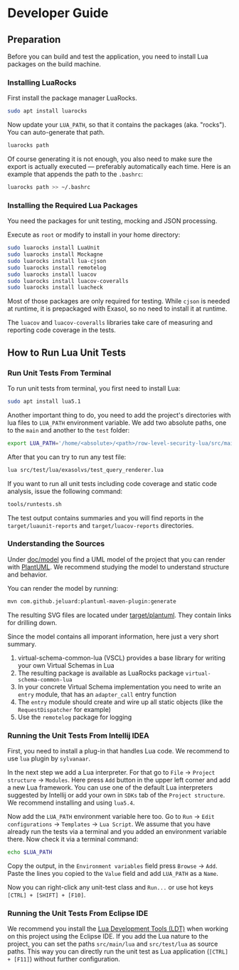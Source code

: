 # Developer Guide

## Preparation

Before you can build and test the application, you need to install Lua packages on the build machine.

### Installing LuaRocks

First install the package manager LuaRocks.

```bash
sudo apt install luarocks
```

Now update your `LUA_PATH`, so that it contains the packages (aka. "rocks"). You can auto-generate that path.

```bash
luarocks path
```

Of course generating it is not enough, you also need to make sure the export is actually executed &mdash; preferably automatically each time. Here is an example that appends the path to the `.bashrc`:

```bash
luarocks path >> ~/.bashrc
```

### Installing the Required Lua Packages

You need the packages for unit testing, mocking and JSON processing.

Execute as `root` or modify to install in your home directory:

```bash
sudo luarocks install LuaUnit
sudo luarocks install Mockagne
sudo luarocks install lua-cjson
sudo luarocks install remotelog
sudo luarocks install luacov
sudo luarocks install luacov-coveralls
sudo luarocks install luacheck
```

Most of those packages are only required for testing. While `cjson` is needed at runtime, it is prepackaged with Exasol, so no need to install it at runtime.

The `luacov` and `luacov-coveralls` libraries take care of measuring and reporting code coverage in the tests.

## How to Run Lua Unit Tests

### Run Unit Tests From Terminal

To run unit tests from terminal, you first need to install Lua:

```bash
sudo apt install lua5.1
```

Another important thing to do, you need to add the project's directories with lua files to `LUA_PATH` environment variable.
We add two absolute paths, one to the `main` and another to the `test` folder: 

```bash
export LUA_PATH='/home/<absolute>/<path>/row-level-security-lua/src/main/lua/?.lua;/home/<absolute>/<path>/row-level-security-lua/src/test/lua/?.lua;'"$LUA_PATH"
```

After that you can try to run any test file:

```bash
lua src/test/lua/exasolvs/test_query_renderer.lua 
```

If you want to run all unit tests including code coverage and static code analysis, issue the following command:

```bash
tools/runtests.sh
```

The test output contains summaries and you will find reports in the `target/luaunit-reports` and `target/luacov-reports` directories.

### Understanding the Sources

Under [doc/model](../../model) you find a UML model of the project that you can render with [PlantUML](https://plantuml.com/). We recommend studying the model to understand structure and behavior.

You can render the model by running:

```bash
mvn com.github.jeluard:plantuml-maven-plugin:generate
```

The resulting SVG files are located under [target/plantuml](../../target/plantuml). They contain links for drilling down.

Since the model contains all imporant information, here just a very short summary.

1. virtual-schema-common-lua (VSCL) provides a base library for writing your own Virtual Schemas in Lua
1. The resulting package is available as LuaRocks package `virtual-schema-common-lua`
1. In your concrete Virtual Schema implementation you need to write an `entry` module, that has an `adapter_call` entry function
1. The `entry` module should create and wire up all static objects (like the `RequestDispatcher` for example)
1. Use the `remotelog` package for logging

### Running the Unit Tests From Intellij IDEA

First, you need to install a plug-in that handles Lua code. We recommend to use `lua` plugin by `sylvanaar`.

In the next step we add a Lua interpreter. For that go to `File` &rarr; `Project structure` &rarr; `Modules`.
Here press `Add` button in the upper left corner and add a new Lua framework.
You can use one of the default Lua interpreters suggested by Intellij or add your own in `SDKs` tab of the `Project structure`.
We recommend installing and using `lua5.4`.

Now add the `LUA_PATH` environment variable here too. Go to `Run` &rarr; `Edit configurations` &rarr; `Templates` &rarr; `Lua Script`.
We assume that you have already run the tests via a terminal and you added an environment variable there. Now check it via a terminal command:

```bash
echo $LUA_PATH
```

Copy the output, in the `Environment variables` field press `Browse` &rarr; `Add`.
Paste the lines you copied to the `Value` field and add `LUA_PATH` as a `Name`.
  
Now you can right-click any unit-test class and `Run...` or use hot keys `[CTRL] + [SHIFT] + [F10]`.

### Running the Unit Tests From Eclipse IDE

We recommend you install the [Lua Development Tools (LDT)](https://www.eclipse.org/ldt/) when working on this project using the Eclipse IDE. If you add the Lua nature to the project, you can set the paths `src/main/lua` and `src/test/lua` as source paths. This way you can directly run the unit test as Lua application (`[CTRL] + [F11]`) without further configuration.

